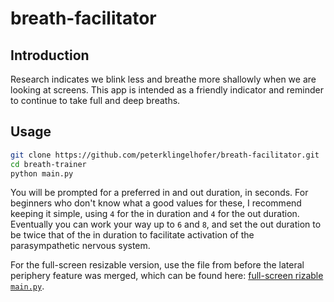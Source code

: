 # breath-facilitator

## Introduction

Research indicates we blink less and breathe more shallowly when we are looking at screens. This app is intended as a friendly indicator and reminder to continue to take full and deep breaths.

## Usage

```sh
git clone https://github.com/peterklingelhofer/breath-facilitator.git
cd breath-trainer
python main.py
```

You will be prompted for a preferred in and out duration, in seconds. For beginners who don't know what a good values for these, I recommend keeping it simple, using `4` for the in duration and `4` for the out duration. Eventually you can work your way up to `6` and `8`, and set the out duration to be twice that of the in duration to facilitate activation of the parasympathetic nervous system.

For the full-screen resizable version, use the file from before the lateral periphery feature was merged, which can be found here: [full-screen rizable `main.py`](https://github.com/peterklingelhofer/breath-trainer/blob/76e2fd10a81363b4d8ea0aa94f1dc65ef3741055/main.py).
